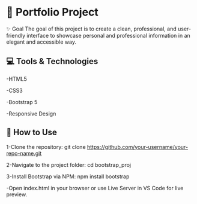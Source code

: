 # 🎯 Portfolio Project
✨ Goal
The goal of this project is to create a clean, professional, and user-friendly interface to showcase personal and professional information in an elegant and accessible way.

## 💻 Tools & Technologies
-HTML5

-CSS3

-Bootstrap 5

-Responsive Design

## 🚀 How to Use
1-Clone the repository:
git clone https://github.com/your-username/your-repo-name.git

2-Navigate to the project folder:
cd bootstrap_proj

3-Install Bootstrap via NPM:
npm install bootstrap

-Open index.html in your browser
or use Live Server in VS Code for live preview.

